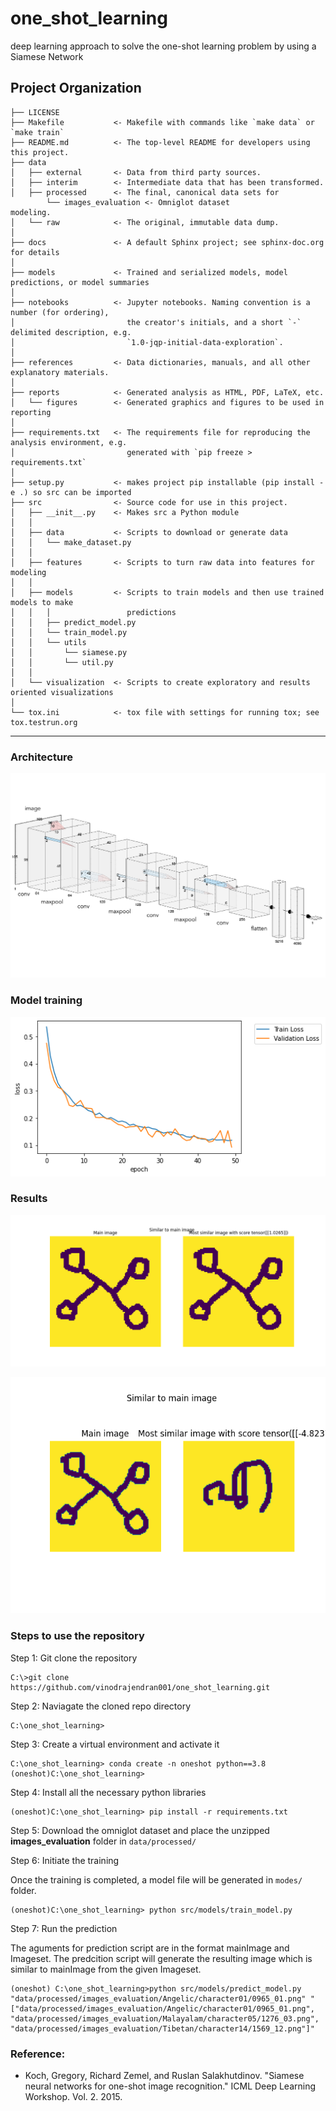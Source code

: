 one_shot_learning
==============================

deep learning approach to solve the one-shot learning problem by using a Siamese Network

Project Organization
------------

    ├── LICENSE
    ├── Makefile           <- Makefile with commands like `make data` or `make train`
    ├── README.md          <- The top-level README for developers using this project.
    ├── data
    │   ├── external       <- Data from third party sources.
    │   ├── interim        <- Intermediate data that has been transformed.
    │   ├── processed      <- The final, canonical data sets for 
            └── images_evaluation <- Omniglot dataset
    modeling.
    │   └── raw            <- The original, immutable data dump.
    │
    ├── docs               <- A default Sphinx project; see sphinx-doc.org for details
    │
    ├── models             <- Trained and serialized models, model predictions, or model summaries
    │
    ├── notebooks          <- Jupyter notebooks. Naming convention is a number (for ordering),
    │                         the creator's initials, and a short `-` delimited description, e.g.
    │                         `1.0-jqp-initial-data-exploration`.
    │
    ├── references         <- Data dictionaries, manuals, and all other explanatory materials.
    │
    ├── reports            <- Generated analysis as HTML, PDF, LaTeX, etc.
    │   └── figures        <- Generated graphics and figures to be used in reporting
    │
    ├── requirements.txt   <- The requirements file for reproducing the analysis environment, e.g.
    │                         generated with `pip freeze > requirements.txt`
    │
    ├── setup.py           <- makes project pip installable (pip install -e .) so src can be imported
    ├── src                <- Source code for use in this project.
    │   ├── __init__.py    <- Makes src a Python module
    │   │
    │   ├── data           <- Scripts to download or generate data
    │   │   └── make_dataset.py
    │   │
    │   ├── features       <- Scripts to turn raw data into features for modeling
    │   │
    │   ├── models         <- Scripts to train models and then use trained models to make
    │   │   │                 predictions
    │   │   ├── predict_model.py
    │   │   └── train_model.py
    │   │   └── utils
    │   │       └── siamese.py
    │   │       └── util.py
    │   │
    │   └── visualization  <- Scripts to create exploratory and results oriented visualizations
    │
    └── tox.ini            <- tox file with settings for running tox; see tox.testrun.org


--------

### Architecture

![Image of Loss](reports/figures/siamese_NN_arch.png)

### Model training

![Image of Loss](reports/figures/loss.png)

### Results

![Image of bestcase](reports/figures/siamese_bestcase.png)

![Image of worstcase](reports/figures/siamese_worstcase.png)

### Steps to use the repository

Step 1: Git clone the repository

    C:\>git clone https://github.com/vinodrajendran001/one_shot_learning.git


Step 2: Naviagate the cloned repo directory

    C:\one_shot_learning>


Step 3: Create a virtual environment and activate it

    C:\one_shot_learning> conda create -n oneshot python==3.8
    (oneshot)C:\one_shot_learning>

Step 4: Install all the necessary python libraries 

    (oneshot)C:\one_shot_learning> pip install -r requirements.txt

Step 5: Download the omniglot dataset and place the unzipped **images_evaluation** folder in ```data/processed/```

Step 6: Initiate the training

Once the training is completed, a model file will be generated in ```modes/``` folder.

    (oneshot)C:\one_shot_learning> python src/models/train_model.py

Step 7: Run the prediction

The aguments for prediction script are in the format mainImage and Imageset. The predcition script will generate the resulting image which is similar to mainImage from the given Imageset.

    (oneshot) C:\one_shot_learning>python src/models/predict_model.py "data/processed/images_evaluation/Angelic/character01/0965_01.png" "["data/processed/images_evaluation/Angelic/character01/0965_01.png", "data/processed/images_evaluation/Malayalam/character05/1276_03.png", "data/processed/images_evaluation/Tibetan/character14/1569_12.png"]"


### Reference:

* Koch, Gregory, Richard Zemel, and Ruslan Salakhutdinov. "Siamese neural networks for one-shot image recognition." ICML Deep Learning Workshop. Vol. 2. 2015.
